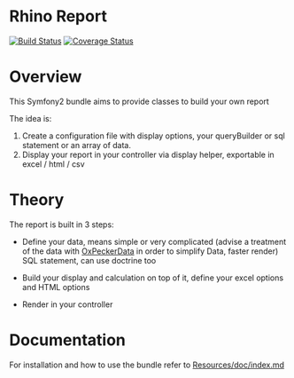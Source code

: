 Rhino Report
===============

[![Build Status](https://travis-ci.org/cifren/RhinoReport.svg?branch=master)](https://travis-ci.org/cifren/RhinoReport)
[![Coverage Status](https://coveralls.io/repos/github/cifren/RhinoReport/badge.svg?branch=master)](https://coveralls.io/github/cifren/RhinoReport?branch=master)

Overview
========

This Symfony2 bundle aims to provide classes to build your own report

The idea is:

1. Create a configuration file with display options, your queryBuilder or sql statement or an array of data.
2. Display your report in your controller via display helper, exportable in excel / html / csv

Theory
======

The report is built in 3 steps:

- Define your data, means simple or very complicated (advise a treatment of the data with [OxPeckerData](https://github.com/Earls/OxPeckerDataBundle/blob/master/README.md) in order to simplify Data, faster render) SQL statement, can use doctrine too

- Build your display and calculation on top of it, define your excel options and HTML options

- Render in your controller


Documentation
=============

For installation and how to use the bundle refer to [Resources/doc/index.md](Resources/doc/index.md)

